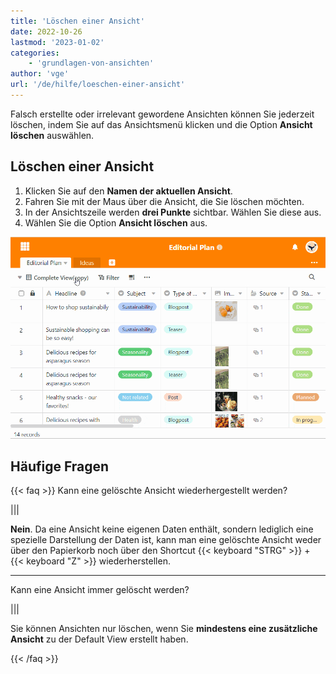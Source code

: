 ```yaml
---
title: 'Löschen einer Ansicht'
date: 2022-10-26
lastmod: '2023-01-02'
categories:
    - 'grundlagen-von-ansichten'
author: 'vge'
url: '/de/hilfe/loeschen-einer-ansicht'
---
```


Falsch erstellte oder irrelevant gewordene Ansichten können Sie jederzeit löschen, indem Sie auf das Ansichtsmenü klicken und die Option **Ansicht löschen** auswählen.

## Löschen einer Ansicht

1. Klicken Sie auf den **Namen der aktuellen Ansicht**.
2. Fahren Sie mit der Maus über die Ansicht, die Sie löschen möchten.
3. In der Ansichtszeile werden **drei Punkte** sichtbar. Wählen Sie diese aus.
4. Wählen Sie die Option **Ansicht löschen** aus.

![Löschen einer Ansicht](images/Loeschen-einer-Ansicht-1.gif)

## Häufige Fragen

{{< faq >}} Kann eine gelöschte Ansicht wiederhergestellt werden?

|||

**Nein**. Da eine Ansicht keine eigenen Daten enthält, sondern lediglich eine spezielle Darstellung der Daten ist, kann man eine gelöschte Ansicht weder über den Papierkorb noch über den Shortcut {{< keyboard "STRG" >}} + {{< keyboard "Z" >}} wiederherstellen.

---

Kann eine Ansicht immer gelöscht werden?

|||

Sie können Ansichten nur löschen, wenn Sie **mindestens eine zusätzliche Ansicht** zu der Default View erstellt haben.

{{< /faq >}}
